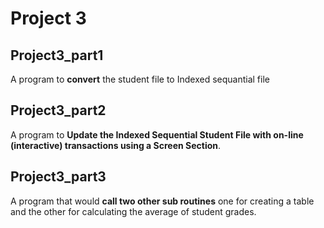 # Project 3
## Project3_part1
A  program to **convert** the student file to Indexed sequantial file
## Project3_part2
A  program to **Update the Indexed Sequential Student File with on-line (interactive) transactions using a Screen Section**.
## Project3_part3
A  program that would **call two other sub routines** one for creating a table and the other for calculating the average of student grades.
